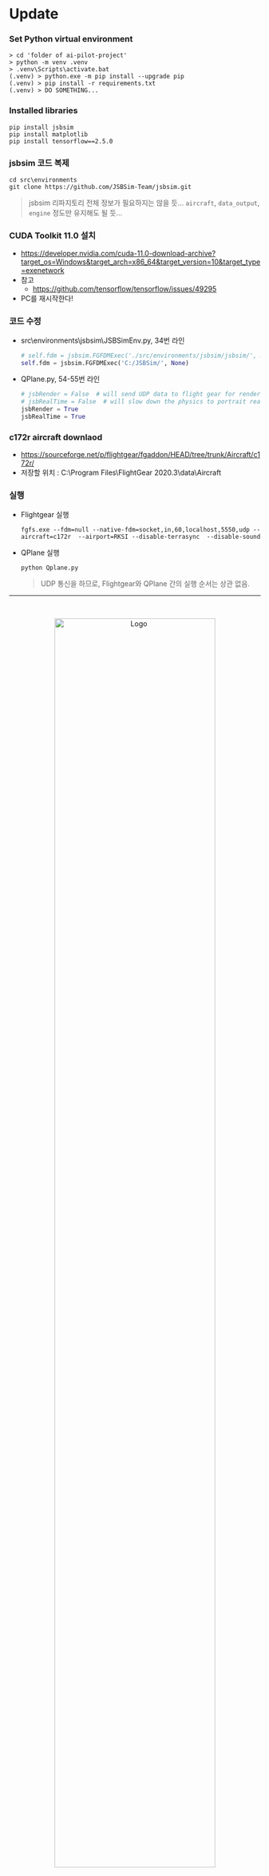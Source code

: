 # Update

### Set Python virtual environment

```
> cd 'folder of ai-pilot-project'
> python -m venv .venv
> .venv\Scripts\activate.bat
(.venv) > python.exe -m pip install --upgrade pip
(.venv) > pip install -r requirements.txt
(.venv) > DO SOMETHING...
```

### Installed libraries

```
pip install jsbsim
pip install matplotlib
pip install tensorflow==2.5.0
```

### jsbsim 코드 복제

```
cd src\environments
git clone https://github.com/JSBSim-Team/jsbsim.git
```
> jsbsim 리파지토리 전체 정보가 필요하지는 않을 듯...
> ``aircraft``, ``data_output``, ``engine`` 정도만 유지해도 될 듯...

### CUDA Toolkit 11.0 설치

* https://developer.nvidia.com/cuda-11.0-download-archive?target_os=Windows&target_arch=x86_64&target_version=10&target_type=exenetwork
* 참고
  * https://github.com/tensorflow/tensorflow/issues/49295
* PC를 재시작한다!

### 코드 수정

* src\environments\jsbsim\JSBSimEnv.py, 34번 라인

  ```python
  # self.fdm = jsbsim.FGFDMExec('./src/environments/jsbsim/jsbsim/', None)  
  self.fdm = jsbsim.FGFDMExec('C:/JSBSim/', None) 
  ```

* QPlane.py, 54-55번 라인

  ```python
  # jsbRender = False  # will send UDP data to flight gear for rendering if True
  # jsbRealTime = False  # will slow down the physics to portrait real time rendering
  jsbRender = True  
  jsbRealTime = True  
  ```

### c172r aircraft downlaod
* https://sourceforge.net/p/flightgear/fgaddon/HEAD/tree/trunk/Aircraft/c172r/
* 저장할 위치 : C:\Program Files\FlightGear 2020.3\data\Aircraft

### 실행

* Flightgear 실행
  ```
  fgfs.exe --fdm=null --native-fdm=socket,in,60,localhost,5550,udp --aircraft=c172r  --airport=RKSI --disable-terrasync  --disable-sound 
  ```

* QPlane 실행
  ```
  python Qplane.py
    ```

  > UDP 통신을 하므로, Flightgear와 QPlane 간의 실행 순서는 상관 없음.

---
<!-- PROJECT LOGO -->
<br />
<p align="center">
  <a href="https://github.com/JDatPNW/QPlane">
    <img src="misc/QPlaneLogo.svg" alt="Logo" width="80%">
  </a>

  <h3 align="center">QPlane</h3>

  <p align="center">
    Fixed Wing Flight Simulation Environment for Reinforcement Learning
    <br />
    <br />
    <a href="https://github.com/JDatPNW/QPlane/issues">Report Bug</a>
    ·
    <a href="https://github.com/JDatPNW/QPlane/issues">Request Feature</a>
  </p>
</p>



<!-- TABLE OF CONTENTS -->
<details open="open">
  <summary>Table of Contents</summary>
  <ol>
    <li>
      <a href="#about-the-project">About The Project</a>
      <ul>
        <li><a href="#built-with">Built With</a></li>
      </ul>
    </li>
    <li>
      <a href="#getting-started">Getting Started</a>
      <ul>
        <li><a href="#prerequisites">Prerequisites</a></li>
        <li><a href="#installation">Installation</a></li>
      </ul>
    </li>
    <li><a href="#usage">Usage</a></li>
    <li><a href="#roadmap">Roadmap</a></li>
    <li><a href="#license">License</a></li>
    <li><a href="#contact">Contact</a></li>
    <li><a href="#acknowledgements">Acknowledgements</a></li>
  </ol>
</details>



<!-- ABOUT THE PROJECT -->
## About The Project

This repository is being written as part of my masters thesis. I am trying to develop a fixed wing attitude control system using Reinforcement Learning algorithms. As of right now this code works with XPlane 11 and QLearning as well as Deep QLearning.

### Built With

This project is built with these frameworks, libraries, repositories and software:
* [tensorflow](https://www.tensorflow.org/)
* [XPlaneConnect](https://github.com/nasa/XPlaneConnect)
* [XPlane 11](https://www.x-plane.com/)
* [JSBSim](https://github.com/JSBSim-Team/jsbsim)
* [Flightgear](https://www.flightgear.org/)



<!-- GETTING STARTED -->
## Getting Started

Simple clone this repository to your local filesystem:
```sh
git clone https://github.com/JDatPNW/QPlane
```

### Prerequisites

Tested and running with:

|Software | Version|
|-----|-----|
|XPlane11 Version: | 11.50r3 (build 115033 64-bit, OpenGL)|
|JSBSim Version: | 1.1.5 (GitHub build 277)|
|Flightgear Version: | 2020.3.6|
|XPlaneConnect Version: | 1.3-rc.2|
|Python Version: | 3.8.2|
|numpy Version: | 1.19.4|
|tensorflow Version: | 2.3.0|
|Anaconda Version: | 4.9.2|
|Windows Version: | 1909|


### Installation

1. Clone the repo
   ```sh
   git clone https://github.com/JDatPNW/QPlane
   ```
2. Install the above listed software (other versions might work)
    * For JSBSim clone the JSBsim repo into `src/environments/jsbsim`
    * For visualizing JSBSim download the c172r plane model in the Flightgear Menu

<!-- USAGE EXAMPLES -->
## Usage

Once downloaded and installed, simply execute the `QPlane.py` file to run and test the code.
* For the XPlane Environment, XPlane (the game) needs to run.
* For JSBSim with rendering, Flightgear needs to run with the following flags `--fdm=null --native-fdm=socket,in,60,localhost,5550,udp --aircraft=c172r --airport=RKJJ`

<!-- Proof -->
## Proof
This gif shows an attitude agent (using Q-Learning) in action and compares it to the baseline random agent.

<p align="center">
    <img src="misc/proof.gif" alt="Logo" width="80%">
</p>

[Full Video in HD](https://www.youtube.com/watch?v=Puq8paN3BKs)


<!-- ROADMAP -->
## Roadmap

Planned future features are:
* Double Deep Q Learning


<!-- CONTRIBUTING -->
## Contributing

Contributions are what make the open source community such an amazing place to be learn, inspire, and create. Any contributions you make are **greatly appreciated**.

1. Fork the Project
2. Create your Feature Branch (`git checkout -b feature/AmazingFeature`)
3. Commit your Changes (`git commit -m 'Add some AmazingFeature'`)
4. Push to the Branch (`git push origin feature/AmazingFeature`)
5. Open a Pull Request



<!-- LICENSE -->
## License

Distributed under the MIT License. See `misc/LICENSE` for more information.



<!-- CONTACT -->
## Contact

Github Pages: [JDatPNW](https://JDatPNW.github.io)

<!-- Publications -->
## Publications
* [ACM MMSys'21 - QPlane: An Open-Source Reinforcement Learning Toolkit for Autonomous Fixed Wing Aircraft Simulation](https://dl.acm.org/doi/abs/10.1145/3458305.3478446)
  * [ACM MMSys'21 Presentation](https://youtu.be/F0RdZFW1EWw)

<!-- Citation -->
## Citation

Please cite `QPlane` if you use it in your research.
```tex
@inproceedings{richter2021qplane,
  title={QPlane: An Open-Source Reinforcement Learning Toolkit for Autonomous Fixed Wing Aircraft Simulation},
  author={Richter, David J and Calix, Ricardo A},
  booktitle={Proceedings of the 12th ACM Multimedia Systems Conference},
  pages={261--266},
  year={2021}
}
```
or

> Richter, D. J., & Calix, R. A. (2021, June). QPlane: An Open-Source Reinforcement Learning Toolkit for Autonomous Fixed Wing Aircraft Simulation. In Proceedings of the 12th ACM Multimedia Systems Conference (pp. 261-266).

<!-- ACKNOWLEDGEMENTS -->
## Acknowledgements
* [Readme Template](https://github.com/othneildrew/Best-README-Template)
* [Python Programming - DeepRL DQN](https://pythonprogramming.net/q-learning-reinforcement-learning-python-tutorial/)
* [Deeplizard - DeepRL DQN](https://deeplizard.com/learn/playlist/PLZbbT5o_s2xoWNVdDudn51XM8lOuZ_Njv)
* [NeuralNetAI - DDQN](https://www.neuralnet.ai/) (Video found on the linked YouTube, not on  the site)
* [Python Lessons - DeepRL PPO](https://pylessons.com/CartPole-reinforcement-learning/)
* [adderbyte](https://github.com/adderbyte/GYM_XPLANE_ML)
* [XPlane Forum](https://forums.x-plane.org/index.php?/forums/topic/236878-xplane11-xplaneconnect-question-about-resettingspawning-the-plane/&tab=comments#comment-2118006)
* [JSBSim](https://github.com/JSBSim-Team/jsbsim)
